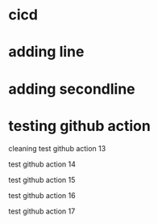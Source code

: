 # cicd
# adding line
# adding secondline
# testing github action

cleaning
test github action 13

test github action 14

test github action 15

test github action 16

test github action 17
